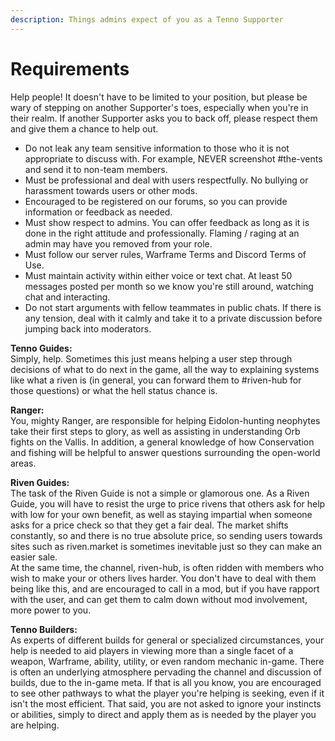 ```yaml
---
description: Things admins expect of you as a Tenno Supporter
---
```


# Requirements

Help people! It doesn't have to be limited to your position, but please be wary of stepping on another Supporter's toes, especially when you're in their realm. If another Supporter asks you to back off, please respect them and give them a chance to help out.

* Do not leak any team sensitive information to those who it is not appropriate to discuss with. For example, NEVER screenshot \#the-vents and send it to non-team members.
* Must be professional and deal with users respectfully. No bullying or harassment towards users or other mods.
* Encouraged to be registered on our forums, so you can provide information or feedback as needed.
* Must show respect to admins. You can offer feedback as long as it is done in the right attitude and professionally. Flaming / raging at an admin may have you removed from your role.
* Must follow our server rules, Warframe Terms and Discord Terms of Use.
* Must maintain activity within either voice or text chat. At least 50 messages posted per month so we know you're still around, watching chat and interacting.
* Do not start arguments with fellow teammates in public chats. If there is any tension, deal with it calmly and take it to a private discussion before jumping back into moderators.

**Tenno Guides:**  
Simply, help. Sometimes this just means helping a user step through decisions of what to do next in the game, all the way to explaining systems like what a riven is \(in general, you can forward them to \#riven-hub for those questions\) or what the hell status chance is.

**Ranger:**  
You, mighty Ranger, are responsible for helping Eidolon-hunting neophytes take their first steps to glory, as well as assisting in understanding Orb fights on the Vallis. In addition, a general knowledge of how Conservation and fishing will be helpful to answer questions surrounding the open-world areas.

**Riven Guides:**  
The task of the Riven Guide is not a simple or glamorous one. As a Riven Guide, you will have to resist the urge to price rivens that others ask for help with low for your own benefit, as well as staying impartial when someone asks for a price check so that they get a fair deal. The market shifts constantly, so and there is no true absolute price, so sending users towards sites such as riven.market is sometimes inevitable just so they can make an easier sale.   
At the same time, the channel, riven-hub, is often ridden with members who wish to make your or others lives harder. You don't have to deal with them being like this, and are encouraged to call in a mod, but if you have rapport with the user, and can get them to calm down without mod involvement, more power to you.

**Tenno Builders:**  
As experts of different builds for general or specialized circumstances, your help is needed to aid players in viewing more than a single facet of a weapon, Warframe, ability, utility, or even random mechanic in-game. There is often an underlying atmosphere pervading the channel and discussion of builds, due to the in-game meta. If that is all you know, you are encouraged to see other pathways to what the player you're helping is seeking, even if it isn't the most efficient. That said, you are not asked to ignore your instincts or abilities, simply to direct and apply them as is needed by the player you are helping.

